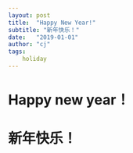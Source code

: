 ```yaml
---
layout: post
title:  "Happy New Year!"
subtitle: "新年快乐！"
date:   "2019-01-01"
author: "cj"
tags:
    holiday
---
```


# Happy new year！

# 新年快乐！
